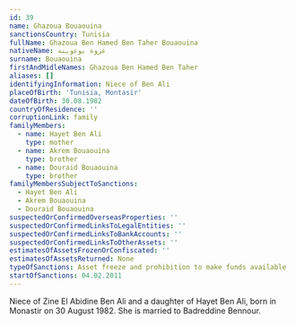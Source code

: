 ```yaml
---
id: 39
name: Ghazoua Bouaouina
sanctionsCountry: Tunisia
fullName: Ghazoua Ben Hamed Ben Taher Bouaouina
nativeName: غزوة بوعوينة
surname: Bouaouina
firstAndMidleNames: Ghazoua Ben Hamed Ben Taher
aliases: []
identifyingInformation: Niece of Ben Ali
placeOfBirth: 'Tunisia, Montasir'
dateOfBirth: 30.08.1982
countryOfResidence: ''
corruptionLink: family
familyMembers:
  - name: Hayet Ben Ali
    type: mother
  - name: Akrem Bouaouina
    type: brother
  - name: Douraid Bouaouina
    type: brother
familyMembersSubjectToSanctions:
  - Hayet Ben Ali
  - Akrem Bouaouina
  - Douraid Bouaouina
suspectedOrConfirmedOverseasProperties: ''
suspectedOrConfirmedLinksToLegalEntities: ''
suspectedOrConfirmedLinksToBankAccounts: ''
suspectedOrConfirmedLinksToOtherAssets: ''
estimatesOfAssetsFrozenOrConfiscated: ''
estimatesOfAssetsReturned: None
typeOfSanctions: Asset freeze and prohibition to make funds available
startOfSanctions: 04.02.2011
---
```

Niece of Zine El Abidine Ben Ali and a daughter of Hayet Ben Ali, born in 
Monastir on 30 August 1982. She is married to Badreddine Bennour.
